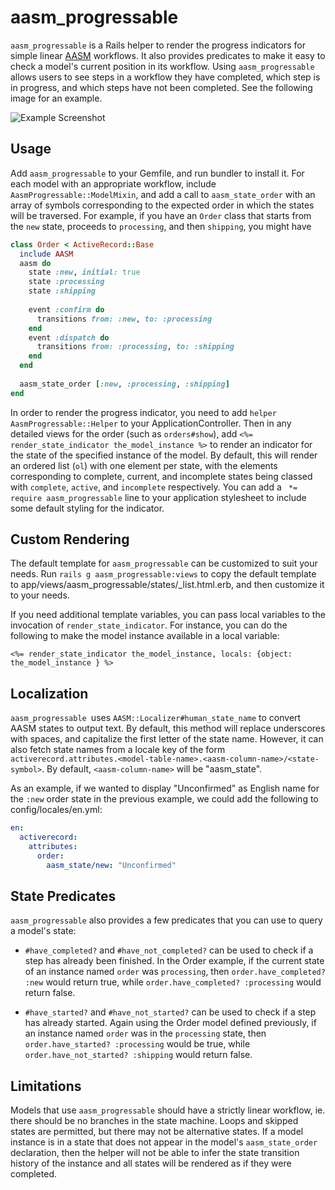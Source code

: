 aasm_progressable
=================

`aasm_progressable` is a Rails helper to render the progress indicators for simple linear [AASM](https://github.com/aasm/aasm) workflows. It also provides predicates to make it easy to check a model's current position in its workflow. Using `aasm_progressable` allows users to see steps in a workflow they have completed, which step is in progress, and which steps have not been completed. See the following image for an example.

![Example Screenshot](https://raw.github.com/WorkflowsOnRails/aasm_progressable/master/docs/sample-screenshot.png)


Usage
-----

Add `aasm_progressable` to your Gemfile, and run bundler to install it. For each model with an appropriate workflow, include `AasmProgressable::ModelMixin`, and add a call to `aasm_state_order` with an array of symbols corresponding to
the expected order in which the states will be traversed. For example, if you have an `Order` class that starts from the `new` state, proceeds to `processing`, and then `shipping`, you might have

```rb
class Order < ActiveRecord::Base
  include AASM
  aasm do
    state :new, initial: true
    state :processing
    state :shipping
    
    event :confirm do
      transitions from: :new, to: :processing
    end
    event :dispatch do
      transitions from: :processing, to: :shipping
    end
  end
  
  aasm_state_order [:new, :processing, :shipping]
end
```

In order to render the progress indicator, you need to add `helper AasmProgressable::Helper` to your ApplicationController. Then in any detailed views for the order (such as `orders#show`), add `<%= render_state_indicator the_model_instance %>` to render an indicator for the state of the specified instance of the model. By default, this will render an ordered list (`ol`) with one element per state, with the elements corresponding to complete, current, and incomplete states being classed with `complete`, `active`, and `incomplete` respectively. You can add a ` *= require aasm_progressable` line to your application stylesheet to include some default styling for the indicator.


Custom Rendering
---------------------

The default template for `aasm_progressable` can be customized to suit your needs. Run `rails g aasm_progressable:views` to copy the default template to app/views/aasm\_progressable/states/\_list.html.erb, and then customize it to your needs.

If you need additional template variables, you can pass local variables to the invocation of `render_state_indicator`. For instance, you can do the following to make the model instance available in a local variable:
```erb
<%= render_state_indicator the_model_instance, locals: {object: the_model_instance } %>
```

Localization
------------

`aasm_progressable `uses `AASM::Localizer#human_state_name` to convert AASM states to output text. By default, this method will replace underscores with spaces, and capitalize the first letter of the state name. However, it can also fetch state names from a locale key of the form `activerecord.attributes.<model-table-name>.<aasm-column-name>/<state-symbol>`. By default, `<aasm-column-name>` will be "aasm_state".

As an example, if we wanted to display "Unconfirmed" as English name for the `:new` order state in the previous example, we could add the following to config/locales/en.yml:

```yaml
en:
  activerecord:
    attributes:
      order:
        aasm_state/new: "Unconfirmed"
```


State Predicates
----------------

`aasm_progressable` also provides a few predicates that you can use to query a model's state:

- `#have_completed?` and `#have_not_completed?` can be used to check if a step has already been finished. In the Order example, if the current state of an instance named `order` was `processing`, then `order.have_completed? :new` would return true, while `order.have_completed? :processing` would return false.

- `#have_started?` and `#have_not_started?` can be used to check if a step has already started. Again using the Order model defined previously, if an instance named `order` was in the `processing` state, then `order.have_started? :processing` would be true, while `order.have_not_started? :shipping` would return false.

Limitations
------------

Models that use `aasm_progressable` should have a strictly linear workflow, ie. there should be no branches in the state machine. Loops and skipped states are permitted, but there may not be alternative states. If a model instance is in a state that does not appear in the model's `aasm_state_order` declaration, then the helper will not be able to infer the state transition history of the instance and all states will be rendered as if they were completed.
